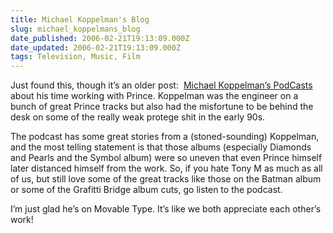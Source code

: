 ```yaml
---
title: Michael Koppelman's Blog
slug: michael_koppelmans_blog
date_published: 2006-02-21T19:13:09.000Z
date_updated: 2006-02-21T19:13:09.000Z
tags: Television, Music, Film
---
```


Just found this, though it’s an older post:  [Michael Koppelman’s PodCasts](http://www.lolife.com/blog/archives/000090.html) about his time working with Prince. Koppelman was the engineer on a bunch of great Prince tracks but also had the misfortune to be behind the desk on some of the really weak protege shit in the early 90s.

The podcast has some great stories from a (stoned-sounding) Koppelman, and the most telling statement is that those albums (especially Diamonds and Pearls and the Symbol album) were so uneven that even Prince himself later distanced himself from the work. So, if you hate Tony M as much as all of us, but still love some of the great tracks like those on the Batman album or some of the Grafitti Bridge album cuts, go listen to the podcast.

I’m just glad he’s on Movable Type. It’s like we both appreciate each other’s work!
